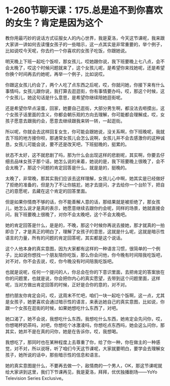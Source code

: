 # 1-260节聊天课：175.总是追不到你喜欢的女生？肯定是因为这个

教你用最巧妙的说话方式征服女人的内心世界，我是夏洛，今天这节课呢，我来跟大家讲一讲如何去读懂女孩子的一些暗示，这一点其实是非常重要的，举个例子，比如说哎今天呢，你去约一个你喜欢的女孩子吃饭，你跟她说。

明天晚上下班一起吃个饭呗，那女孩儿，哎她跟你说，我下班要晚上七八点，会不会太晚了，哎这个时候问题就来了，这个女孩儿呢，是希望你来找她呢，还是希望你换个时间再去约她呢，再举一个例子，比如说哎。

你跟这女孩儿约会了，两个人吃了点东西之后呢，哎，你就问她，你接下来有什么事情吗，女孩儿跟你说，我打算去逛逛街，你有事情要办吗，哎，那这个时候，这个女孩儿，她这句话是什么意思，是希望你继续陪她逛街呢。

还是希望你早点滚蛋，回家，她要自己逛街，大部分男生啊，都没法去咂摸出，这个女孩子话里面的含义，你都会朝乐观的方向去理解，你可能都会理解成，哎，女孩子愿意去跟我约会，愿意去继续跟我来转一转，一起逛街。

所以呢，你就会去这样回复女生，你可能会跟她说，没关系啊，你下班晚呢，我就去下班的地方接你呗，那通常女孩儿会怎么说啊，女孩儿并不会去感激你的这种诚恳，女孩儿可能会说，要不还是改天吧，下班挺晚的，挺累的。

状态不太好，这不就悲剧了吗，那为什么会出现这样的悲剧呢，其实啊，你要去仔细去品味女孩子那个话，她怎么说的来着，她说的是，我下班要晚上很晚了，会不会太晚了，那这个问题的肯定回答是什么，就是是的，挺晚的。

太晚了，非常晚，那其实我们应该去这样理解，女孩儿心中啊，她其实是已经做好了拒绝的准备的，但是为了不让你尴尬，她才去提问，才去给你一个台阶下，把自己的意愿呢，去藏在这个肯定的回答里面。

但是如果你情商不够的话，你不能善解人意的话，那结果就是被拒绝了，那女孩儿，她怎么说才是真的表示，她愿意继续去跟你约会呢，同样的场景，她就直接会问，我下班要晚上很晚了，对你不会太晚吧，这个不会太晚吧。

她的肯定回答是什么，是是的，不晚，那这个时候你再说去接她，那才就真的一拍即合了，才是真正的明白了，理解了女孩子的意思，这就是什么呢，这就是暗示性语言的力量，所有的问题的肯定回答呢，其实都是这个说话。

这个人他本身的真实意图，因为大家都有这样的一种语言习惯，很简单的一个例子，比如说你想找一个朋友陪你吃饭，那么你会问他，你今晚有时间陪我吃饭吧，对不对，你不会去说，哎，你今晚没有时间陪我吃饭吧。

也就是说呢，任何一个提问的人，你总会在你的下意识里面，去把肯定的答案放在你的问题里，也就是说，你会把你内心的真实愿望，去带到这个问题里面，这样呢，当对方做出肯定回答的时候，正好是合你的意的，对不对。

想约朋友你肯定会问，哎，这周末不忙吧，咱们一块一起吃个饭啊，这一点，尤其是女孩子，她更喜欢会通过暗示性的语言，来表达她自己的真实意图，比如说，你跟一个女孩在逛街的时候，如果她想吃什么东西了，对吧。

她口渴了，她不会说，我想吃什么东西，我想吃什么东西，她肯定会先问你，哎，你想喝杯奶茶吗，对吧，你想吃个冰激凌吗，你想吃点东西吗，她会这么问你，那其实，她并不是在真的问你，她是在告诉你，哎，我想喝。

我想吃了，那同时也在某种程度上去尊重了你，给了你一种，你在做主的一种感觉，对不对，所以说呀，听了咱们今天这节课呢，大家就要明白，要学会去理解女孩子，她所说的话中，那些暗示性的信息和语言。

她的真实意图是什么，不要再去做一个，敌情商的一个男人，OK，那这节课呢就给大家讲到这里，我们下节课再见，我是夏洛，拜拜，优优独播剧场——YoYo Television Series Exclusive。


